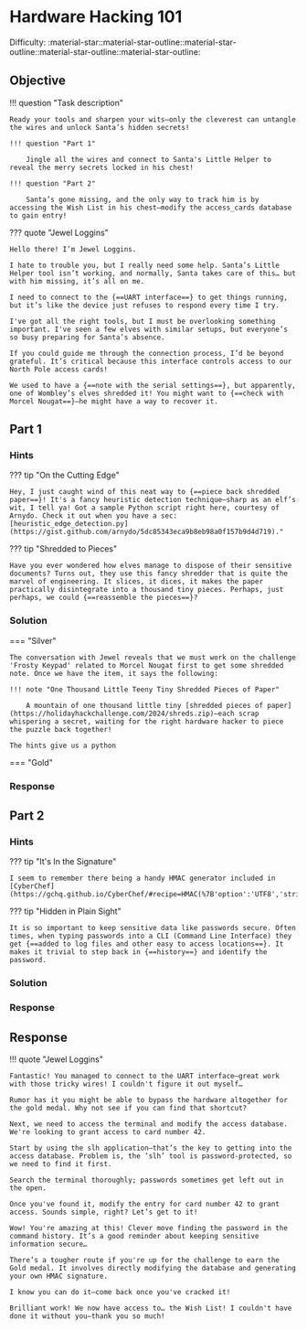 # Hardware Hacking 101

Difficulty: :material-star::material-star-outline::material-star-outline::material-star-outline::material-star-outline:

## Objective

!!! question "Task description"

    Ready your tools and sharpen your wits—only the cleverest can untangle the wires and unlock Santa’s hidden secrets!

    !!! question "Part 1"

        Jingle all the wires and connect to Santa's Little Helper to reveal the merry secrets locked in his chest!

    !!! question "Part 2"

        Santa’s gone missing, and the only way to track him is by accessing the Wish List in his chest—modify the access_cards database to gain entry!

??? quote "Jewel Loggins"

    Hello there! I’m Jewel Loggins.

    I hate to trouble you, but I really need some help. Santa’s Little Helper tool isn’t working, and normally, Santa takes care of this… but with him missing, it’s all on me.

    I need to connect to the {==UART interface==} to get things running, but it’s like the device just refuses to respond every time I try.

    I've got all the right tools, but I must be overlooking something important. I've seen a few elves with similar setups, but everyone’s so busy preparing for Santa’s absence.

    If you could guide me through the connection process, I’d be beyond grateful. It’s critical because this interface controls access to our North Pole access cards!

    We used to have a {==note with the serial settings==}, but apparently, one of Wombley’s elves shredded it! You might want to {==check with Morcel Nougat==}—he might have a way to recover it.

## Part 1

### Hints

??? tip "On the Cutting Edge"

    Hey, I just caught wind of this neat way to {==piece back shredded paper==}! It's a fancy heuristic detection technique—sharp as an elf’s wit, I tell ya! Got a sample Python script right here, courtesy of Arnydo. Check it out when you have a sec: [heuristic_edge_detection.py](https://gist.github.com/arnydo/5dc85343eca9b8eb98a0f157b9d4d719)."

??? tip "Shredded to Pieces"

    Have you ever wondered how elves manage to dispose of their sensitive documents? Turns out, they use this fancy shredder that is quite the marvel of engineering. It slices, it dices, it makes the paper practically disintegrate into a thousand tiny pieces. Perhaps, just perhaps, we could {==reassemble the pieces==}?

### Solution

=== "Silver"

    The conversation with Jewel reveals that we must work on the challenge 'Frosty Keypad' related to Morcel Nougat first to get some shredded note. Once we have the item, it says the following:

    !!! note "One Thousand Little Teeny Tiny Shredded Pieces of Paper"

        A mountain of one thousand little tiny [shredded pieces of paper](https://holidayhackchallenge.com/2024/shreds.zip)—each scrap whispering a secret, waiting for the right hardware hacker to piece the puzzle back together!

    The hints give us a python

=== "Gold"

### Response

## Part 2

### Hints

??? tip "It's In the Signature"

    I seem to remember there being a handy HMAC generator included in [CyberChef](https://gchq.github.io/CyberChef/#recipe=HMAC(%7B'option':'UTF8','string':''%7D,'SHA256')).

??? tip "Hidden in Plain Sight"

    It is so important to keep sensitive data like passwords secure. Often times, when typing passwords into a CLI (Command Line Interface) they get {==added to log files and other easy to access locations==}. It makes it trivial to step back in {==history==} and identify the password.

### Solution

### Response

## Response

!!! quote "Jewel Loggins"

    Fantastic! You managed to connect to the UART interface—great work with those tricky wires! I couldn't figure it out myself…

    Rumor has it you might be able to bypass the hardware altogether for the gold medal. Why not see if you can find that shortcut?

    Next, we need to access the terminal and modify the access database. We're looking to grant access to card number 42.

    Start by using the slh application—that’s the key to getting into the access database. Problem is, the ‘slh’ tool is password-protected, so we need to find it first.

    Search the terminal thoroughly; passwords sometimes get left out in the open.

    Once you've found it, modify the entry for card number 42 to grant access. Sounds simple, right? Let’s get to it!

    Wow! You're amazing at this! Clever move finding the password in the command history. It’s a good reminder about keeping sensitive information secure…

    There’s a tougher route if you're up for the challenge to earn the Gold medal. It involves directly modifying the database and generating your own HMAC signature.

    I know you can do it—come back once you've cracked it!

    Brilliant work! We now have access to… the Wish List! I couldn't have done it without you—thank you so much!
